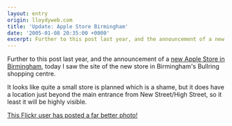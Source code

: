 ```yaml
---
layout: entry
origin: lloydyweb.com
title: 'Update: Apple Store Birmingham'
date: '2005-01-08 20:35:00 +0000'
excerpt: Further to this post last year, and the announcement of a new Apple Store in Birmingham, today I saw the site of the new store in Birmingham's Bullring shopping centre.
---
```

Further to this post last year, and the announcement of a [new Apple Store in Birmingham][1], today I saw the site of the new store in Birmingham's Bullring shopping centre.

It looks like quite a small store is planned which is a shame, but it does have a location just beyond the main entrance from New Street/High Street, so it least it will be highly visible.

[This Flickr user has posted a far better photo!][2]

[1]: http://www.pcpro.co.uk/news/news_story.php?id=63365
[2]: http://www.flickr.com/photos/sharl/2405848/
